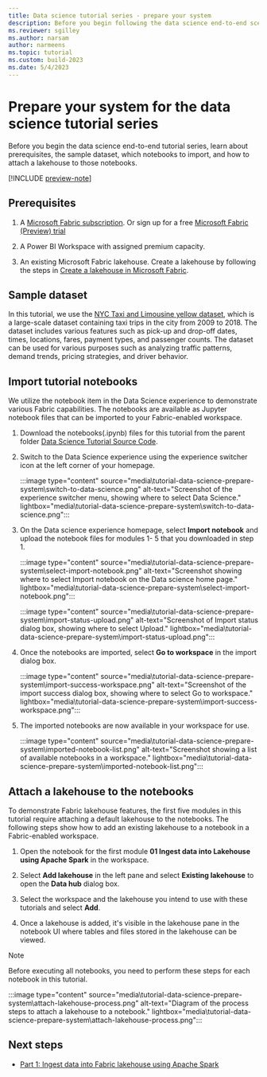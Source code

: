 ```yaml
---
title: Data science tutorial series - prepare your system
description: Before you begin following the data science end-to-end scenario, learn about prerequisites, the sample dataset, and the lakehouse and notebooks you need.
ms.reviewer: sgilley
ms.author: narsam
author: narmeens
ms.topic: tutorial
ms.custom: build-2023
ms.date: 5/4/2023
---
```


# Prepare your system for the data science tutorial series

Before you begin the data science end-to-end tutorial series, learn about prerequisites, the sample dataset, which notebooks to import, and how to attach a lakehouse to those notebooks.

[!INCLUDE [preview-note](../includes/preview-note.md)]

## Prerequisites

1. A [Microsoft Fabric subscription](../enterprise/licenses).  Or sign up for a free [Microsoft Fabric (Preview) trial](../get-started/fabric-trial.md)

1. A Power BI Workspace with assigned premium capacity.

1. An existing Microsoft Fabric lakehouse. Create a lakehouse by following the steps in [Create a lakehouse in Microsoft Fabric](../data-engineering/create-lakehouse.md).

## Sample dataset

In this tutorial, we use the [NYC Taxi and Limousine yellow dataset](/azure/open-datasets/dataset-taxi-yellow?tabs=pyspark), which is a large-scale dataset containing taxi trips in the city from 2009 to 2018. The dataset includes various features such as pick-up and drop-off dates, times, locations, fares, payment types, and passenger counts. The dataset can be used for various purposes such as analyzing traffic patterns, demand trends, pricing strategies, and driver behavior.

## Import tutorial notebooks

We utilize the notebook item in the Data Science experience to demonstrate various Fabric capabilities. The notebooks are available as Jupyter notebook files that can be imported to your Fabric-enabled workspace.

1. Download the notebooks(.ipynb) files for this tutorial from the parent folder [Data Science Tutorial Source Code](https://github.com/microsoft/fabric-samples/tree/main/docs-samples/data-science/data-science-tutorial).

1. Switch to the Data Science experience using the experience switcher icon at the left corner of your homepage.

   :::image type="content" source="media\tutorial-data-science-prepare-system\switch-to-data-science.png" alt-text="Screenshot of the experience switcher menu, showing where to select Data Science." lightbox="media\tutorial-data-science-prepare-system\switch-to-data-science.png":::

1. On the Data science experience homepage, select **Import notebook** and upload the notebook files for modules 1- 5 that you downloaded in step 1.

   :::image type="content" source="media\tutorial-data-science-prepare-system\select-import-notebook.png" alt-text="Screenshot showing where to select Import notebook on the Data science home page." lightbox="media\tutorial-data-science-prepare-system\select-import-notebook.png":::

   :::image type="content" source="media\tutorial-data-science-prepare-system\import-status-upload.png" alt-text="Screenshot of Import status dialog box, showing where to select Upload." lightbox="media\tutorial-data-science-prepare-system\import-status-upload.png":::

1. Once the notebooks are imported, select **Go to workspace** in the import dialog box.

   :::image type="content" source="media\tutorial-data-science-prepare-system\import-success-workspace.png" alt-text="Screenshot of the import success dialog box, showing where to select Go to workspace." lightbox="media\tutorial-data-science-prepare-system\import-success-workspace.png":::

1. The imported notebooks are now available in your workspace for use.

   :::image type="content" source="media\tutorial-data-science-prepare-system\imported-notebook-list.png" alt-text="Screenshot showing a list of available notebooks in a workspace." lightbox="media\tutorial-data-science-prepare-system\imported-notebook-list.png":::

## Attach a lakehouse to the notebooks

To demonstrate Fabric lakehouse features, the first five modules in this tutorial require attaching a default lakehouse to the notebooks. The following steps show how to add an existing lakehouse to a notebook in a Fabric-enabled workspace.

1. Open the notebook for the first module **01 Ingest data into Lakehouse using Apache Spark** in the workspace.

1. Select **Add lakehouse** in the left pane and select **Existing lakehouse** to open the **Data hub** dialog box.

1. Select the workspace and the lakehouse you intend to use with these tutorials and select **Add**.

1. Once a lakehouse is added, it's visible in the lakehouse pane in the notebook UI where tables and files stored in the lakehouse can be viewed.

> [!NOTE]
> Before executing all notebooks, you need to perform these steps for each notebook in this tutorial.

:::image type="content" source="media\tutorial-data-science-prepare-system\attach-lakehouse-process.png" alt-text="Diagram of the process steps to attach a lakehouse to a notebook." lightbox="media\tutorial-data-science-prepare-system\attach-lakehouse-process.png":::

## Next steps

- [Part 1: Ingest data into Fabric lakehouse using Apache Spark](tutorial-data-science-ingest-data.md)
